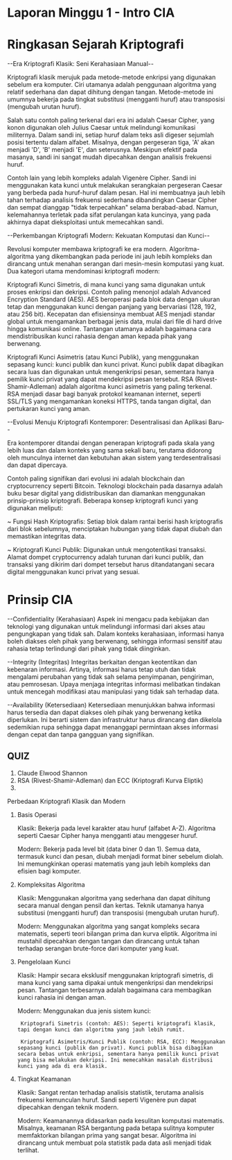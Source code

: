 # Laporan Minggu 1 - Intro CIA

# Ringkasan Sejarah Kriptografi
--Era Kriptografi Klasik: Seni Kerahasiaan Manual--

Kriptografi klasik merujuk pada metode-metode enkripsi yang digunakan sebelum era komputer. Ciri utamanya adalah penggunaan algoritma yang relatif sederhana dan dapat dihitung dengan tangan. Metode-metode ini umumnya bekerja pada tingkat substitusi (mengganti huruf) atau transposisi (mengubah urutan huruf).

Salah satu contoh paling terkenal dari era ini adalah Caesar Cipher, yang konon digunakan oleh Julius Caesar untuk melindungi komunikasi militernya. Dalam sandi ini, setiap huruf dalam teks asli digeser sejumlah posisi tertentu dalam alfabet. Misalnya, dengan pergeseran tiga, 'A' akan menjadi 'D', 'B' menjadi 'E', dan seterusnya. Meskipun efektif pada masanya, sandi ini sangat mudah dipecahkan dengan analisis frekuensi huruf.

Contoh lain yang lebih kompleks adalah Vigenère Cipher. Sandi ini menggunakan kata kunci untuk melakukan serangkaian pergeseran Caesar yang berbeda pada huruf-huruf dalam pesan. Hal ini membuatnya jauh lebih tahan terhadap analisis frekuensi sederhana dibandingkan Caesar Cipher dan sempat dianggap "tidak terpecahkan" selama berabad-abad. Namun, kelemahannya terletak pada sifat perulangan kata kuncinya, yang pada akhirnya dapat dieksploitasi untuk memecahkan sandi.

--Perkembangan Kriptografi Modern: Kekuatan Komputasi dan Kunci--

Revolusi komputer membawa kriptografi ke era modern. Algoritma-algoritma yang dikembangkan pada periode ini jauh lebih kompleks dan dirancang untuk menahan serangan dari mesin-mesin komputasi yang kuat. Dua kategori utama mendominasi kriptografi modern:

Kriptografi Kunci Simetris, di mana kunci yang sama digunakan untuk proses enkripsi dan dekripsi. Contoh paling menonjol adalah Advanced Encryption Standard (AES). AES beroperasi pada blok data dengan ukuran tetap dan menggunakan kunci dengan panjang yang bervariasi (128, 192, atau 256 bit). Kecepatan dan efisiensinya membuat AES menjadi standar global untuk mengamankan berbagai jenis data, mulai dari file di hard drive hingga komunikasi online. Tantangan utamanya adalah bagaimana cara mendistribusikan kunci rahasia dengan aman kepada pihak yang berwenang.

Kriptografi Kunci Asimetris (atau Kunci Publik), yang menggunakan sepasang kunci: kunci publik dan kunci privat. Kunci publik dapat dibagikan secara luas dan digunakan untuk mengenkripsi pesan, sementara hanya pemilik kunci privat yang dapat mendekripsi pesan tersebut. RSA (Rivest-Shamir-Adleman) adalah algoritma kunci asimetris yang paling terkenal. RSA menjadi dasar bagi banyak protokol keamanan internet, seperti SSL/TLS yang mengamankan koneksi HTTPS, tanda tangan digital, dan pertukaran kunci yang aman.

--Evolusi Menuju Kriptografi Kontemporer: Desentralisasi dan Aplikasi Baru--

Era kontemporer ditandai dengan penerapan kriptografi pada skala yang lebih luas dan dalam konteks yang sama sekali baru, terutama didorong oleh munculnya internet dan kebutuhan akan sistem yang terdesentralisasi dan dapat dipercaya.

Contoh paling signifikan dari evolusi ini adalah blockchain dan cryptocurrency seperti Bitcoin. Teknologi blockchain pada dasarnya adalah buku besar digital yang didistribusikan dan diamankan menggunakan prinsip-prinsip kriptografi. Beberapa konsep kriptografi kunci yang digunakan meliputi:

~ Fungsi Hash Kriptografis: Setiap blok dalam rantai berisi hash kriptografis dari blok sebelumnya, menciptakan hubungan yang tidak dapat diubah dan memastikan integritas data.

~ Kriptografi Kunci Publik: Digunakan untuk mengotentikasi transaksi. Alamat dompet cryptocurrency adalah turunan dari kunci publik, dan transaksi yang dikirim dari dompet tersebut harus ditandatangani secara digital menggunakan kunci privat yang sesuai.

# Prinsip CIA
--Confidentiality (Kerahasiaan)
Aspek ini mengacu pada kebijakan dan teknologi yang digunakan untuk melindungi informasi dari akses atau pengungkapan yang tidak sah. Dalam konteks kerahasiaan, informasi hanya boleh diakses oleh pihak yang berwenang, sehingga informasi sensitif atau rahasia tetap terlindungi dari pihak yang tidak diinginkan.

--Integrity (Integritas)
Integritas berkaitan dengan keotentikan dan kebenaran informasi. Artinya, informasi harus tetap utuh dan tidak mengalami perubahan yang tidak sah selama penyimpanan, pengiriman, atau pemrosesan. Upaya menjaga integritas informasi melibatkan tindakan untuk mencegah modifikasi atau manipulasi yang tidak sah terhadap data.

--Availability (Ketersediaan)
Ketersediaan menunjukkan bahwa informasi harus tersedia dan dapat diakses oleh pihak yang berwenang ketika diperlukan. Ini berarti sistem dan infrastruktur harus dirancang dan dikelola sedemikian rupa sehingga dapat menanggapi permintaan akses informasi dengan cepat dan tanpa gangguan yang signifikan.

## QUIZ ##
1. Claude Elwood Shannon
2. RSA (Rivest-Shamir-Adleman) dan ECC (Kriptografi Kurva Eliptik)
3. 
Perbedaan Kriptografi Klasik dan Modern
1. Basis Operasi

    Klasik: Bekerja pada level karakter atau huruf (alfabet A-Z). Algoritma seperti Caesar Cipher hanya mengganti atau menggeser huruf.

    Modern: Bekerja pada level bit (data biner 0 dan 1). Semua data, termasuk kunci dan pesan, diubah menjadi format biner sebelum diolah. Ini memungkinkan operasi matematis yang jauh lebih kompleks dan efisien bagi komputer.

2. Kompleksitas Algoritma

    Klasik: Menggunakan algoritma yang sederhana dan dapat dihitung secara manual dengan pensil dan kertas. Teknik utamanya hanya substitusi (mengganti huruf) dan transposisi (mengubah urutan huruf).

    Modern: Menggunakan algoritma yang sangat kompleks secara matematis, seperti teori bilangan prima dan kurva eliptik. Algoritma ini mustahil dipecahkan dengan tangan dan dirancang untuk tahan terhadap serangan brute-force dari komputer yang kuat.

3. Pengelolaan Kunci

    Klasik: Hampir secara eksklusif menggunakan kriptografi simetris, di mana kunci yang sama dipakai untuk mengenkripsi dan mendekripsi pesan. Tantangan terbesarnya adalah bagaimana cara membagikan kunci rahasia ini dengan aman.

    Modern: Menggunakan dua jenis sistem kunci:

        Kriptografi Simetris (contoh: AES): Seperti kriptografi klasik, tapi dengan kunci dan algoritma yang jauh lebih rumit.

        Kriptografi Asimetris/Kunci Publik (contoh: RSA, ECC): Menggunakan sepasang kunci (publik dan privat). Kunci publik bisa dibagikan secara bebas untuk enkripsi, sementara hanya pemilik kunci privat yang bisa melakukan dekripsi. Ini memecahkan masalah distribusi kunci yang ada di era klasik.

4. Tingkat Keamanan

    Klasik: Sangat rentan terhadap analisis statistik, terutama analisis frekuensi kemunculan huruf. Sandi seperti Vigenère pun dapat dipecahkan dengan teknik modern.

    Modern: Keamanannya didasarkan pada kesulitan komputasi matematis. Misalnya, keamanan RSA bergantung pada betapa sulitnya komputer memfaktorkan bilangan prima yang sangat besar. Algoritma ini dirancang untuk membuat pola statistik pada data asli menjadi tidak terlihat.
